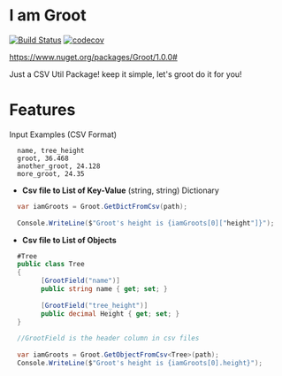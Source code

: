 # I am Groot
[![Build Status](https://travis-ci.com/DreamN/Groot.svg?branch=master)](https://travis-ci.com/DreamN/Groot)
[![codecov](https://codecov.io/gh/DreamN/Groot/branch/master/graph/badge.svg)](https://codecov.io/gh/DreamN/Groot)

https://www.nuget.org/packages/Groot/1.0.0#


Just a CSV Util Package! keep it simple, let's groot do it for you!
# Features

Input Examples (CSV Format)
```csv
  name, tree_height
  groot, 36.468
  another_groot, 24.128
  more_groot, 24.35
```
- **Csv file to List of Key-Value** (string, string) Dictionary
```csharp
  var iamGroots = Groot.GetDictFromCsv(path);
  
  Console.WriteLine($"Groot's height is {iamGroots[0]["height"]}");
```
- **Csv file to List of Objects**
```csharp
  #Tree
  public class Tree
  {
        [GrootField("name")]
        public string name { get; set; }
        
        [GrootField("tree_height")]
        public decimal Height { get; set; }
  }
  
  //GrootField is the header column in csv files
  
  var iamGroots = Groot.GetObjectFromCsv<Tree>(path);
  Console.WriteLine($"Groot's height is {iamGroots[0].height}");
  
```
